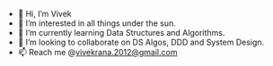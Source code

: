 - 👋 Hi, I’m Vivek
- 👀 I’m interested in all things under the sun.
- 🌱 I’m currently learning Data Structures and Algorithms.
- 💞️ I’m looking to collaborate on DS Algos, DDD and System Design.
- 📫 Reach me @vivekrana.2012@gmail.com

<!---
vivekrana2012/vivekrana2012 is a ✨ special ✨ repository because its `README.md` (this file) appears on your GitHub profile.
You can click the Preview link to take a look at your changes.
--->
